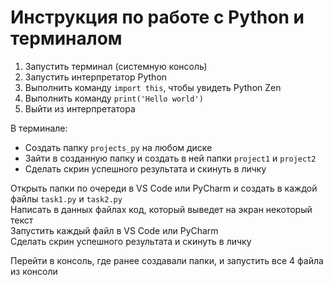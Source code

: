 # Инструкция по работе с Python и терминалом

1. Запустить терминал (системную консоль)  
2. Запустить интерпретатор Python  
3. Выполнить команду `import this`, чтобы увидеть Python Zen  
4. Выполнить команду `print('Hello world')`  
5. Выйти из интерпретатора  

В терминале:  
- Создать папку `projects_py` на любом диске  
- Зайти в созданную папку и создать в ней папки `project1` и `project2`  
- Сделать скрин успешного результата и скинуть в личку  

Открыть папки по очереди в VS Code или PyCharm и создать в каждой файлы `task1.py` и `task2.py`  
Написать в данных файлах код, который выведет на экран некоторый текст  
Запустить каждый файл в VS Code или PyCharm  
Сделать скрин успешного результата и скинуть в личку  

Перейти в консоль, где ранее создавали папки, и запустить все 4 файла из консоли
